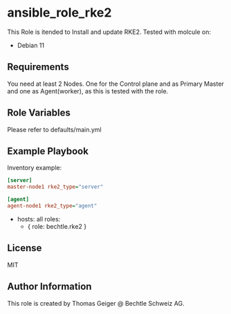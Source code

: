 ansible_role_rke2
=========

This Role is itended to Install and update RKE2. 
Tested with molcule on: 
 - Debian 11

Requirements
------------

You need at least 2 Nodes. One for the Control plane and as Primary Master and one as Agent(worker), as this is tested with the role.

Role Variables
--------------

Please refer to defaults/main.yml


Example Playbook
----------------

Inventory example:

```INI
[server]
master-node1 rke2_type="server"

[agent]
agent-node1 rke2_type="agent"
```

- hosts: all
  roles:
    - { role: bechtle.rke2 }

License
-------

MIT

Author Information
------------------

This role is created by Thomas Geiger @ Bechtle Schweiz AG.

